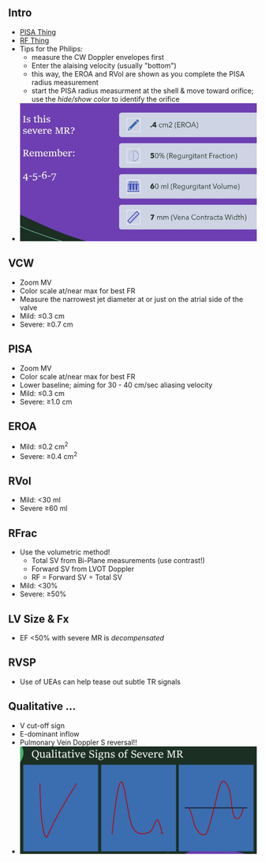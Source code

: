 ## Intro

- [PISA Thing](https://parameterz.github.io/PISA-Thing/)
- [RF Thing](https://parameterz.github.io/PISA-Thing/rf-thing.html)
- Tips for the Philips:
  - measure the CW Doppler envelopes first
  - Enter the alaising velocity (usually "bottom")
  - this way, the EROA and RVol are shown as you complete the PISA radius measurement
  - start the PISA radius measurment at the shell & move toward orifice; use the *hide/show color* to identify the orifice
- ![4567](./img/MR-4567.jpeg)

## VCW

- Zoom MV
- Color scale at/near max for best FR
- Measure the narrowest jet diameter at or just on the atrial side of the valve
- Mild: &leq;0.3 cm
- Severe: &geq;0.7 cm

## PISA

- Zoom MV
- Color scale at/near max for best FR
- Lower baseline; aiming for 30 - 40 cm/sec aliasing velocity
- Mild: &leq;0.3 cm
- Severe: &geq;1.0 cm

## EROA

- Mild: &leq;0.2 cm<sup>2</sup>
- Severe: &geq;0.4 cm<sup>2</sup>

## RVol

- Mild: &lt;30 ml
- Severe &geq;60 ml

## RFrac

- Use the volumetric method!
  - Total SV from Bi-Plane measurements (use contrast!)
  - Forward SV from LVOT Doppler
  - RF = Forward SV &div; Total SV
- Mild: &lt;30%
- Severe: &geq;50%

## LV Size & Fx

- EF &lt;50% with severe MR is _decompensated_

## RVSP

- Use of UEAs can help tease out subtle TR signals

## Qualitative ...

- V cut-off sign
- E-dominant inflow
- Pulmonary Vein Doppler S reversal!!
- ![MR Qualitative Signs](./img/MR-Qualitative-Signs.jpeg)